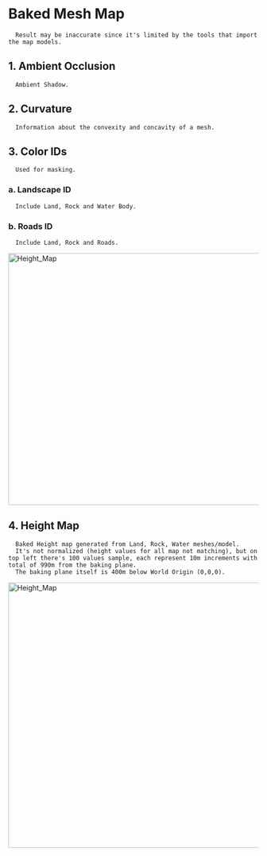# Baked Mesh Map
      Result may be inaccurate since it's limited by the tools that import the map models.
## 1. **Ambient Occlusion**
      Ambient Shadow.
## 2. **Curvature**
      Information about the convexity and concavity of a mesh.
## 3. **Color IDs**
      Used for masking.
   ### a. **Landscape ID**
      Include Land, Rock and Water Body.
   ### b. **Roads ID**
      Include Land, Rock and Roads.
      
<img width="642" height="507" alt="Height_Map" src="https://github.com/user-attachments/assets/b01916e2-bb77-4979-a424-92dcc8e63f94" />

## 4. **Height Map**
      Baked Height map generated from Land, Rock, Water meshes/model.
      It's not normalized (height values for all map not matching), but on top left there's 100 values sample, each represent 10m increments with total of 990m from the baking plane.
      The baking plane itself is 400m below World Origin (0,0,0).
<img width="711" height="534" alt="Height_Map" src="https://github.com/user-attachments/assets/249da1d3-5ccc-4256-97f2-62f16c9f2a0f" />

